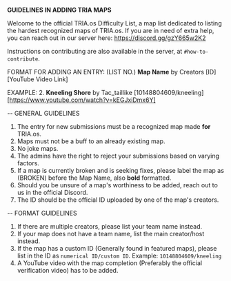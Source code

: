 **GUIDELINES IN ADDING TRIA MAPS**

Welcome to the official TRIA.os Difficulty List, a map list dedicated 
to listing the hardest recognized maps of TRIA.os. If you are in need
of extra help, you can reach out in our server here:
https://discord.gg/gzY665w2K2

Instructions on contributing are also available in the server, at `#how-to-contribute`.

FORMAT FOR ADDING AN ENTRY:
(LIST NO.) **Map Name** by Creators [ID] [YouTube Video Link]

EXAMPLE:
2. **Kneeling Shore** by Tac_taillike [10148804609/kneeling] [https://www.youtube.com/watch?v=kEGJxiDmx6Y]

-- GENERAL GUIDELINES
1. The entry for new submissions must be a recognized map made **for** TRIA.os.
2. Maps must not be a buff to an already existing map.
3. No joke maps.
4. The admins have the right to reject your submissions based on varying factors.
5. If a map is currently broken and is seeking fixes, please label the map as (BROKEN) before the Map Name, also **bold** formatted.
6. Should you be unsure of a map's worthiness to be added, reach out to us in the official Discord.
7. The ID should be the official ID uploaded by one of the map's creators.

-- FORMAT GUIDELINES
1. If there are multiple creators, please list your team name instead.
2. If your map does not have a team name, list the main creator/host instead.
3. If the map has a custom ID (Generally found in featured maps), please list in the ID as `numerical ID/custom ID`. Example: `10148804609/kneeling`
4. A YouTube video with the map completion (Preferably the official verification video) has to be added.
